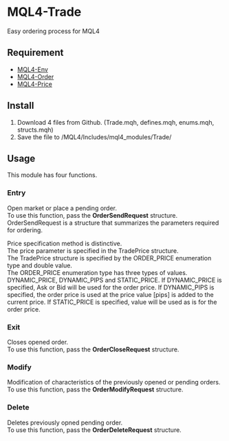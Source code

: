 # MQL4-Trade
Easy ordering process for MQL4


## Requirement
- [MQL4-Env](https://github.com/KeisukeIwabuchi/MQL4-Env)
- [MQL4-Order](https://github.com/KeisukeIwabuchi/MQL4-Order)
- [MQL4-Price](https://github.com/KeisukeIwabuchi/MQL4-Price)


## Install
1. Download 4 files from Github. (Trade.mqh, defines.mqh, enums.mqh, structs.mqh)
2. Save the file to /MQL4/Includes/mql4_modules/Trade/


## Usage
This module has four functions.

### Entry
Open market or place a pending order.  
To use this function, pass the **OrderSendRequest** structure.  
OrderSendRequest is a structure that summarizes the parameters required for ordering.  

Price specification method is distinctive.  
The price parameter is specified in the TradePrice structure.  
The TradePrice structure is specified by the ORDER_PRICE enumeration type and double value.  
The ORDER_PRICE enumeration type has three types of values.  
DYNAMIC_PRICE, DYNAMIC_PIPS and STATIC_PRICE.
If DYNAMIC_PRICE is specified, Ask or Bid will be used for the order price.
If DYNAMIC_PIPS is specified, the order price is used at the price value [pips] is added to the current price.
If STATIC_PRICE is specified, value will be used as is for the order price.

### Exit
Closes opened order.  
To use this function, pass the **OrderCloseRequest** structure.

### Modify
Modification of characteristics of the previously opened or pending orders.  
To use this function, pass the **OrderModifyRequest** structure.

### Delete
Deletes previously opned pending order.  
To use this function, pass the **OrderDeleteRequest** structure.
